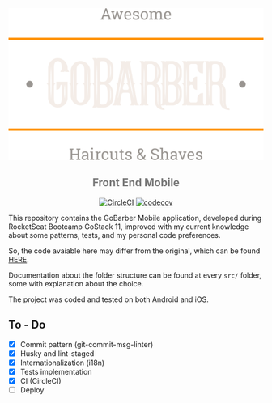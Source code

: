 <div align="center">
<img src="./src/assets/images/logo@3x.png" height="300" />

<h2 style="color:#777">Front End Mobile</h2>

[![CircleCI][circleci-img]][circleci-url]
[![codecov][codecov-badge]][codecov-badge-url]

</div>

This repository contains the GoBarber Mobile application, developed during RocketSeat Bootcamp GoStack 11, improved with my current knowledge about some patterns, tests, and my personal code preferences.

So, the code avaiable here may differ from the original, which can be found [HERE][gobarber-rocketseat].

Documentation about the folder structure can be found at every `src/` folder, some with explanation about the choice.

The project was coded and tested on both Android and iOS.


## To - Do

- [x] Commit pattern (git-commit-msg-linter)
- [x] Husky and lint-staged
- [x] Internationalization (i18n)
- [x] Tests implementation
- [x] CI (CircleCI)
- [ ] Deploy

[gobarber-rocketseat]: https://github.com/rocketseat-education/bootcamp-gostack-modulos/tree/master/nivel-03/03-iniciando-aplicativo-mobile
[circleci-img]: https://circleci.com/gh/thejoaov/gobarber-11-mobile/tree/main.svg?style=svg
[circleci-url]: https://circleci.com/gh/thejoaov/gobarber-11-mobile/tree/main
[codecov-badge]: https://codecov.io/gh/thejoaov/gobarber-11-mobile/branch/main/graph/badge.svg
[codecov-badge-url]: https://codecov.io/gh/thejoaov/gobarber-11-mobile
